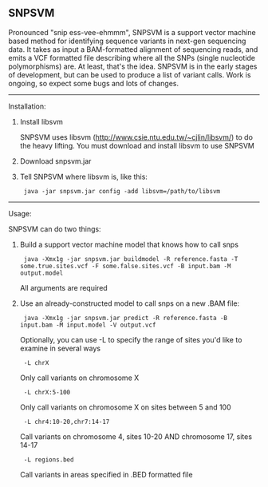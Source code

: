 SNPSVM 
------
Pronounced "snip ess-vee-ehmmm",  SNPSVM is a support vector machine based method for identifying sequence variants in next-gen sequencing data. It takes as input a BAM-formatted alignment of sequencing reads, and emits a VCF formatted file describing where all the SNPs (single nucleotide polymorphisms) are. At least, that's the idea. 
 SNPSVM is in the early stages of development, but can be used to produce a list of variant calls. Work is ongoing, so expect some bugs and lots of changes. 

-----
Installation:

1. Install libsvm

	SNPSVM uses libsvm (http://www.csie.ntu.edu.tw/~cjlin/libsvm/) to do the heavy lifting. You must download and install libsvm to use SNPSVM

2. Download snpsvm.jar 

3. Tell SNPSVM where libsvm is, like this:

		java -jar snpsvm.jar config -add libsvm=/path/to/libsvm

------
Usage:

SNPSVM can do two things:

1. Build a support vector machine model that knows how to call snps

		java -Xmx1g -jar snpsvm.jar buildmodel -R reference.fasta -T some.true.sites.vcf -F some.false.sites.vcf -B input.bam -M output.model


	All arguments are required


2. Use an already-constructed model to call snps on a new .BAM file:

		java -Xmx1g -jar snpsvm.jar predict -R reference.fasta -B input.bam -M input.model -V output.vcf

	Optionally, you can use -L to specify the range of sites you'd like to examine in several ways

		-L chrX                   
	Only call variants on chromosome X

		-L chrX:5-100
	Only call variants on chromosome X on sites between 5 and 100

		-L chr4:10-20,chr7:14-17
	Call variants on chromosome 4, sites 10-20 AND chromosome 17, sites 14-17

		-L regions.bed
	Call variants in areas specified in .BED formatted file



